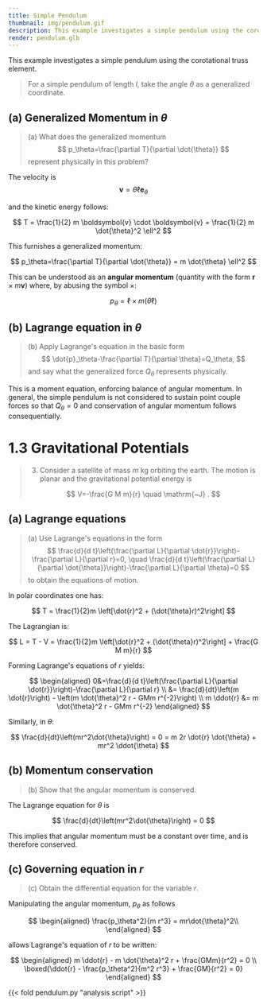 ```yaml
---
title: Simple Pendulum
thumbnail: img/pendulum.gif
description: This example investigates a simple pendulum using the corotational truss element.
render: pendulum.glb
---
```


This example investigates a simple pendulum using
the corotational truss element.


> For a simple pendulum of length $l$, take the angle $\theta$ as a generalized coordinate.

## (a) Generalized Momentum in $\theta$

> (a) What does the generalized momentum
> $$
  p_\theta=\frac{\partial T}{\partial \dot{\theta}}
> $$
> represent physically in this problem?

The velocity is
$$
\boldsymbol{v} = \dot{\theta} \ell \boldsymbol{e}_\theta
$$

and the kinetic energy follows:

$$
T = \frac{1}{2} m \boldsymbol{v} \cdot \boldsymbol{v} = \frac{1}{2} m \dot{\theta}^2 \ell^2
$$

This furnishes a generalized momentum:

$$
p_\theta=\frac{\partial T}{\partial \dot{\theta}} = m \dot{\theta} \ell^2
$$

This can be understood as an **angular momentum** (quantity with the form
$\boldsymbol{r}\times m \boldsymbol{v}$) where, by abusing the symbol $\times$:

$$
p_\theta = \ell \times m (\dot{\theta} \ell)
$$


## (b) Lagrange equation in $\theta$

> (b) Apply Lagrange's equation in the basic form
> $$
  \dot{p}_\theta-\frac{\partial T}{\partial \theta}=Q_\theta,
> $$
> and say what the generalized force $Q_\theta$ represents physically.

$$
%\Lagrange[T]{\theta} = m \ddot{\theta} \ell^2 = Q_\theta
$$

This is a moment equation, enforcing balance of angular momentum.
In general, the simple pendulum is not considered to sustain
point couple forces so that $Q_\theta=0$ and conservation
of angular momentum follows consequentially.



# 1.3 Gravitational Potentials

> 3. Consider a satellite of mass $m \mathrm{~kg}$ orbiting the earth. The motion is planar and the gravitational potential energy is
>
> $$
  V=-\frac{G M m}{r} \quad \mathrm{~J} .
> $$

## (a) Lagrange equations

> (a) Use Lagrange's equations in the form
> $$
  \frac{d}{d t}\left(\frac{\partial L}{\partial \dot{r}}\right)-\frac{\partial L}{\partial r}=0, \quad \frac{d}{d t}\left(\frac{\partial L}{\partial \dot{\theta}}\right)-\frac{\partial L}{\partial \theta}=0
> $$
> to obtain the equations of motion.

In polar coordinates one has:

$$
T = \frac{1}{2}m \left[\dot{r}^2 + (\dot{\theta}r)^2\right]
$$

The Lagrangian is:

$$
L = T - V = \frac{1}{2}m \left[\dot{r}^2 + (\dot{\theta}r)^2\right] + \frac{G M m}{r}
$$

Forming Lagrange's equations of $r$ yields:

$$
\begin{aligned}
0&=\frac{d}{d t}\left(\frac{\partial L}{\partial \dot{r}}\right)-\frac{\partial L}{\partial r} \\
 &= \frac{d}{dt}\left(m \dot{r}\right) - \left(m \dot{\theta}^2 r - GMm r^{-2}\right) \\
m \ddot{r} &= m \dot{\theta}^2 r - GMm r^{-2}
\end{aligned}
$$

Similarly, in $\theta$: 

$$
\frac{d}{dt}\left(mr^2\dot{\theta}\right) = 0 = m 2r \dot{r} \dot{\theta} + mr^2 \ddot{\theta}
$$


## (b) Momentum conservation

> (b) Show that the angular momentum is conserved.

The Lagrange equation for $\theta$ is

$$
\frac{d}{dt}\left(mr^2\dot{\theta}\right) = 0
$$

This implies that angular momentum must be a constant over time, and is therefore conserved.

## (c) Governing equation in $r$

> (c) Obtain the differential equation for the variable $r$.

<!-- 
From Lagrange's equation of $r$

$$
\ddot{r} + GM r^{-2} = \dot{\theta}^2 r \qquad \dot{\theta} = \sqrt{\frac{\ddot{r}}{r} + \frac{GM}{r^3}}
$$

$$
\begin{aligned}
0 &= m\frac{d}{dt}\left(r^2 \dot{\theta}\right) \\
&= m \, \frac{d}{dt} \sqrt{\ddot{r} + \frac{GM}{r^2}}
\end{aligned}
$$
-->

Manipulating the angular momentum, $p_\theta$ as follows

$$
\begin{aligned}
\frac{p_\theta^2}{m r^3}  = mr\dot{\theta}^2\\
\end{aligned}
$$

allows Lagrange's equation of $r$ to be written:

$$
\begin{aligned}
m \ddot{r} - m \dot{\theta}^2 r + \frac{GMm}{r^2} = 0 \\
\boxed{\ddot{r} - \frac{p_\theta^2}{m^2 r^3} + \frac{GM}{r^2} = 0}
\end{aligned}
$$


{{< fold pendulum.py "analysis script" >}}

